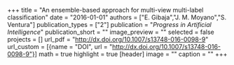 +++
title = "An ensemble-based approach for multi-view multi-label classification"
date = "2016-01-01"
authors = ["E. Gibaja","J. M. Moyano","S. Ventura"]
publication_types = ["2"]
publication = "_Progress in Artificial Intelligence_"
publication_short = ""
image_preview = ""
selected = false
projects = []
url_pdf = "http://dx.doi.org/10.1007/s13748-016-0098-9"
url_custom = [{name = "DOI", url = "http://dx.doi.org/10.1007/s13748-016-0098-9"}]
math = true
highlight = true
[header]
image = ""
caption = ""
+++

